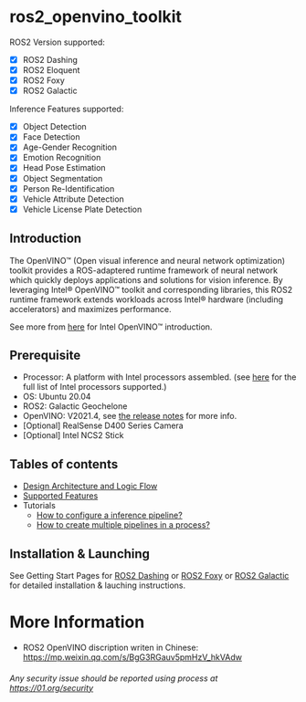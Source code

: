 # ros2_openvino_toolkit

ROS2 Version supported:

* [x] ROS2 Dashing
* [x] ROS2 Eloquent
* [x] ROS2 Foxy
* [x] ROS2 Galactic

Inference Features supported:

* [x] Object Detection
* [x] Face Detection
* [x] Age-Gender Recognition
* [x] Emotion Recognition
* [x] Head Pose Estimation
* [x] Object Segmentation
* [x] Person Re-Identification
* [x] Vehicle Attribute Detection
* [x] Vehicle License Plate Detection

## Introduction

The OpenVINO™ (Open visual inference and neural network optimization) toolkit provides a ROS-adaptered runtime framework of neural network which quickly deploys applications and solutions for vision inference. By leveraging Intel® OpenVINO™ toolkit and corresponding libraries, this ROS2 runtime framework extends  workloads across Intel® hardware (including accelerators) and maximizes performance.

See more from [here](https://github.com/openvinotoolkit/openvino) for Intel OpenVINO™ introduction.

## Prerequisite

* Processor: A platform with Intel processors assembled. (see [here](https://software.intel.com/content/www/us/en/develop/articles/openvino-2021-4-lts-relnotes.html) for the full list of Intel processors supported.)
* OS: Ubuntu 20.04
* ROS2: Galactic Geochelone
* OpenVINO: V2021.4, see [the release notes](https://software.intel.com/content/www/us/en/develop/articles/openvino-relnotes.html)  for more info.
* [Optional] RealSense D400 Series Camera
* [Optional] Intel NCS2 Stick
## Tables of contents
* [Design Architecture and Logic Flow](./doc/tables_of_contents/Design_Architecture_and_logic_flow.md)
* [Supported Features](./doc/tables_of_contents/supported_features/Supported_features.md)
* Tutorials
  - [How to configure a inference pipeline?](./doc/tables_of_contents/tutorials/configuration_file_customization.md)
  - [How to create multiple pipelines in a process?](./doc/tables_of_contents/tutorials/Multiple_Pipelines.md)

## Installation & Launching
See Getting Start Pages for [ROS2 Dashing](./doc/getting_started_with_Dashing.md) or [ROS2 Foxy](./doc/getting_started_with_Foxy_Ubuntu20.04.md) or [ROS2 Galactic](./doc/getting_started_with_Galactic_Ubuntu20.04.md) for detailed installation & lauching instructions.

# More Information
* ROS2 OpenVINO discription writen in Chinese: https://mp.weixin.qq.com/s/BgG3RGauv5pmHzV_hkVAdw

###### *Any security issue should be reported using process at https://01.org/security*
